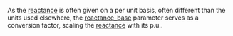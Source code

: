 As the [reactance](@ref) is often given on a per unit basis, often different than the units used elsewhere, the [reactance\_base](@ref) parameter serves as a conversion factor, scaling the [reactance](@ref) with its p.u..
